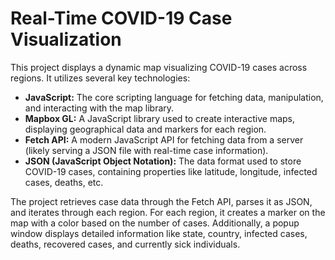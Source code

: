 <!DOCTYPE html>
<html>
<head>
</head>
<body>
  <h1>Real-Time COVID-19 Case Visualization</h1>
  <p>This project displays a dynamic map visualizing COVID-19 cases across regions. It utilizes several key technologies:</p>
  <ul>
    <li><strong>JavaScript:</strong> The core scripting language for fetching data, manipulation, and interacting with the map library.</li>
    <li><strong>Mapbox GL:</strong> A JavaScript library used to create interactive maps, displaying geographical data and markers for each region.</li>
    <li><strong>Fetch API:</strong> A modern JavaScript API for fetching data from a server (likely serving a JSON file with real-time case information).</li>
    <li><strong>JSON (JavaScript Object Notation):</strong> The data format used to store COVID-19 cases, containing properties like latitude, longitude, infected cases, deaths, etc.</li>
  </ul>
  <p>The project retrieves case data through the Fetch API, parses it as JSON, and iterates through each region. For each region, it creates a marker on the map with a color based on the number of cases. Additionally, a popup window displays detailed information like state, country, infected cases, deaths, recovered cases, and currently sick individuals.</p>
</body>
</html>
